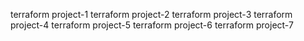 terraform project-1
terraform project-2
terraform project-3
terraform project-4
terraform project-5
terraform project-6
terraform project-7
